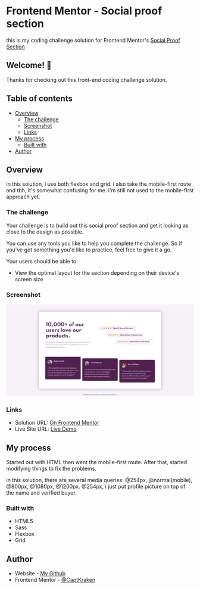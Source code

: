 # Frontend Mentor - Social proof section

this is my coding challenge solution for Frontend Mentor's [Social Proof Section](https://www.frontendmentor.io/challenges/social-proof-section-6e0qTv_bA)

## Welcome! 👋

Thanks for checking out this front-end coding challenge solution.

## Table of contents

- [Overview](#overview)
  - [The challenge](#the-challenge)
  - [Screenshot](#screenshot)
  - [Links](#links)
- [My process](#my-process)
  - [Built with](#built-with)
- [Author](#author)

## Overview

in this solution, i use both flexbox and grid. i also take the mobile-first route and tbh, it's somewhat confusing for me. i'm still not used to the mobile-first approach yet.

### The challenge

Your challenge is to build out this social proof section and get it looking as close to the design as possible.

You can use any tools you like to help you complete the challenge. So if you've got something you'd like to practice, feel free to give it a go.

Your users should be able to:

- View the optimal layout for the section depending on their device's screen size

### Screenshot

![](./screenshot.png)

### Links

- Solution URL: [On Frontend Mentor](https://www.frontendmentor.io/solutions/social-proof-section-html-scss-flexbox-grid-mobilefirst-CGz0YN4SL)
- Live Site URL: [Live Demo](https://captkraken.github.io/social-proof-section)

## My process

Started out with HTML then went the mobile-first route. After that, started modifying things to fix the problems.

in this solution, there are several media queries: @254px, @normal(mobile), @800px, @1080px, @1200px. @254px, i just put profile picture on top of the name and verified buyer.

### Built with

- HTML5
- Sass
- Flexbox
- Grid

## Author

- Website - [My Github](https://github.com/CaptKraken)
- Frontend Mentor - [@CaptKraken](https://www.frontendmentor.io/profile/CaptKraken)
